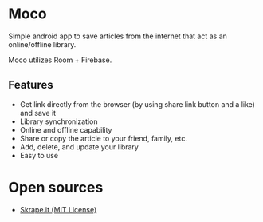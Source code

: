 # Moco
Simple android app to save articles from the internet that act as an online/offline library.

Moco utilizes Room + Firebase.

## Features
- Get link directly from the browser (by using share link button and a like) and save it
- Library synchronization
- Online and offline capability
- Share or copy the article to your friend, family, etc.
- Add, delete, and update your library
- Easy to use

# Open sources
- [Skrape.it (MIT License)](https://github.com/skrapeit/skrape.it) 
